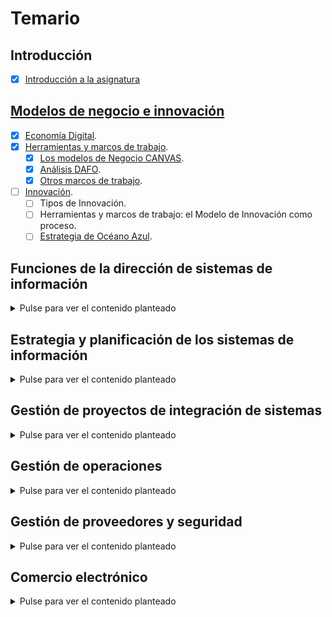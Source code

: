 # Temario

## Introducción
- [x] [Introducción a la asignatura](t00-introduccion.md)

## [Modelos de negocio e innovación](./t01-modelosDeNegocioInnovacion.md)

- [x] [Economía Digital](t01-01-economiaDigital.md).
- [x] [Herramientas y marcos de trabajo](t01-02-herramientasMarcos.md).
    - [x] [Los modelos de Negocio CANVAS](t01-04-lienzoCANVAS.md).
    - [x] [Análisis DAFO](t01-05-analisisDAFO.md).
    - [x] [Otros marcos de trabajo](t01-03-algunosMarcos.md).
- [ ] [Innovación](t01-06-innovacion.md).
    - [ ] Tipos de Innovación.
    - [ ] Herramientas y marcos de trabajo: el Modelo de Innovación como proceso.
    - [ ] [Estrategia de Océano Azul](t01-06-innovacionOceanoAzul.md).

## Funciones de la dirección de sistemas de información

<details><summary>Pulse para ver el contenido planteado</summary>

- [ ] Definición de Sistemas de la información en las organizaciones.
- [ ] Evolución histórica.
- [ ] Recursos Materiales y datos: Elementos básicos (Hardware y Software).
- [ ] Personas: Como nos organizamos.
- [ ] Actividades de la DSI.

</details>

## Estrategia y planificación de los sistemas de información

<details><summary>Pulse para ver el contenido planteado</summary>

- [ ] Transformación digital.
- [ ] La organización: usuarios - clientes.
- [ ] Evolución histórica.
- [ ] Planificación de las TI.
- [ ] Selección de la arquitectura empresarial. Caso: Mercado Libre.
- [ ] Evaluación, gestión y control de proyectos.
- [ ] El capital humano de TI.
- [ ] El rol del CIO.

</details>

## Gestión de proyectos de integración de sistemas

<details><summary>Pulse para ver el contenido planteado</summary>

- [ ] Objetivos, Introducción e Historia.
- [ ] Lenguajes de Programación.
- [ ] Metodología de Desarrollo, Ágil, CMMi.
- [ ] Tipología de Aplicaciones. ERP
- [ ] Caso Práctico: Implantación del ERP en CISCO

</details>

## Gestión de operaciones

<details><summary>Pulse para ver el contenido planteado</summary>

- [ ] Objetivos.
- [ ] Infraestructura Tecnológica.
- [ ] Cloud Computing.
- [ ] Green IT.- Virtualización: Virtualización de Servidores.
- [ ] Arquitectura Empresarial. 

</details>

## Gestión de proveedores y seguridad

<details><summary>Pulse para ver el contenido planteado</summary>

- [ ] Objetivos e introducción a la gestión de servicios.
- [ ] Rightsourcing, outsourcing, insourcing, multisourcing.
- [ ] Offshoring. Cómo se implanta y dónde es mejor implantarlo.
- [ ] Definición de SLA en procesos de externalización.
- [ ] Caso práctico de contrato SLA.
- [ ] Seguridad de Información en los negocios.
- [ ] Seguridad y privacidad.

</details>

## Comercio electrónico

<details><summary>Pulse para ver el contenido planteado</summary>

- [ ] Definición Comercio electrónico.
- [ ] Características Comercio electrónico.
- [ ] Evolución y situación actual. Éxitos y fracasos.
- [ ] Componentes de Negocio electrónico.
- [ ] Claves del Comercio electrónico.

</details>
